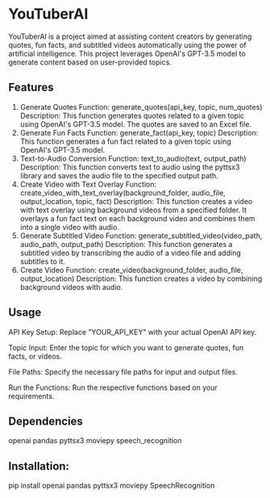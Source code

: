 # YouTuberAI #

YouTuberAI is a project aimed at assisting content creators by generating quotes, fun facts, and subtitled videos automatically using the power of artificial intelligence. This project leverages OpenAI's GPT-3.5 model to generate content based on user-provided topics.

## Features ##

1. Generate Quotes
Function: generate_quotes(api_key, topic, num_quotes)
Description: This function generates quotes related to a given topic using OpenAI's GPT-3.5 model. The quotes are saved to an Excel file.
2. Generate Fun Facts
Function: generate_fact(api_key, topic)
Description: This function generates a fun fact related to a given topic using OpenAI's GPT-3.5 model.
3. Text-to-Audio Conversion
Function: text_to_audio(text, output_path)
Description: This function converts text to audio using the pyttsx3 library and saves the audio file to the specified output path.
4. Create Video with Text Overlay
Function: create_video_with_text_overlay(background_folder, audio_file, output_location, topic, fact)
Description: This function creates a video with text overlay using background videos from a specified folder. It overlays a fun fact text on each background video and combines them into a single video with audio.
5. Generate Subtitled Video
Function: generate_subtitled_video(video_path, audio_path, output_path)
Description: This function generates a subtitled video by transcribing the audio of a video file and adding subtitles to it.
6. Create Video
Function: create_video(background_folder, audio_file, output_location)
Description: This function creates a video by combining background videos with audio.

## Usage ##

API Key Setup: Replace "YOUR_API_KEY" with your actual OpenAI API key.

Topic Input: Enter the topic for which you want to generate quotes, fun facts, or videos.

File Paths: Specify the necessary file paths for input and output files.

Run the Functions: Run the respective functions based on your requirements.

## Dependencies ##

openai
pandas
pyttsx3
moviepy
speech_recognition

## Installation: ##
pip install openai pandas pyttsx3 moviepy SpeechRecognition
